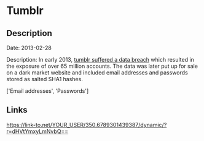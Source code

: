 # Tumblr

## Description

Date: 2013-02-28

Description:
In early 2013, <a href="https://staff.tumblr.com/post/144263069415/we-recently-learned-that-a-third-party-had" target="_blank" rel="noopener">tumblr suffered a data breach</a> which resulted in the exposure of over 65 million accounts. The data was later put up for sale on a dark market website and included email addresses and passwords stored as salted SHA1 hashes.


['Email addresses', 'Passwords']

## Links

https://link-to.net/YOUR_USER/350.6789301439387/dynamic/?r=dHVtYmxyLmNvbQ==